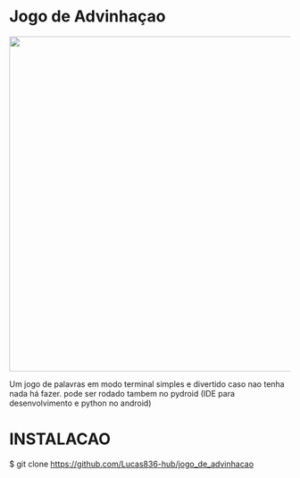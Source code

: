 # Jogo de Advinhaçao

<div align="center">
<img src="https://user-images.githubusercontent.com/70550900/216490434-5fc65348-a964-4e44-9d26-25b8db777e4d.png" width="600px" />
</div>

Um jogo de palavras em modo terminal simples e divertido caso nao tenha nada há fazer.
pode ser rodado tambem no pydroid (IDE para desenvolvimento e python no android)

# INSTALACAO 

$ git clone https://github.com/Lucas836-hub/jogo_de_advinhacao

